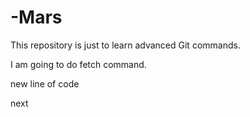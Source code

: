 # -Mars
This repository is just to learn advanced Git commands. 

I am going to do fetch command.

new line of code

next
